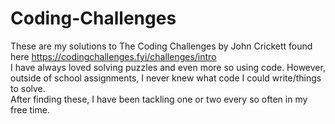 # Coding-Challenges
These are my solutions to The Coding Challenges by John Crickett found here https://codingchallenges.fyi/challenges/intro  
I have always loved solving puzzles and even more so using code. However, outside of school assignments, I never knew what code I could write/things to solve.  
After finding these, I have been tackling one or two every so often in my free time.  
